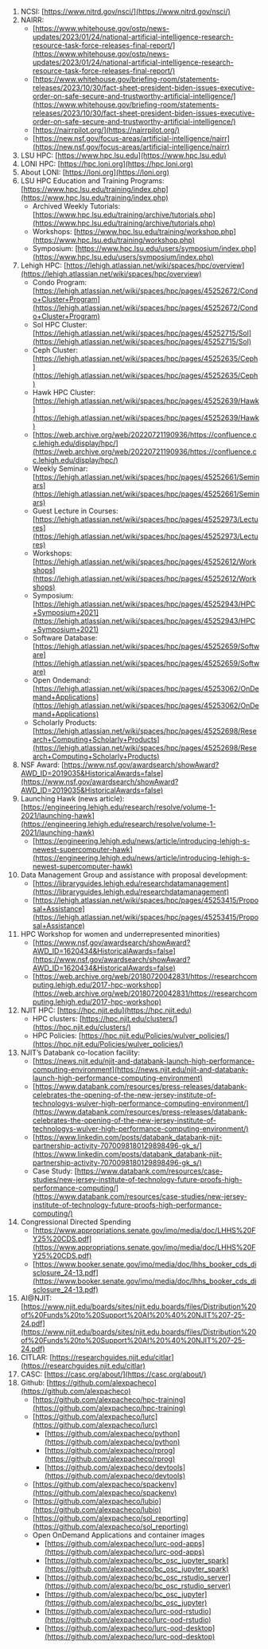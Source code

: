 1. NCSI: [https://www.nitrd.gov/nsci/](https://www.nitrd.gov/nsci/)
2. NAIRR:
   - [https://www.whitehouse.gov/ostp/news-updates/2023/01/24/national-artificial-intelligence-research-resource-task-force-releases-final-report/](https://www.whitehouse.gov/ostp/news-updates/2023/01/24/national-artificial-intelligence-research-resource-task-force-releases-final-report/)
   - [https://www.whitehouse.gov/briefing-room/statements-releases/2023/10/30/fact-sheet-president-biden-issues-executive-order-on-safe-secure-and-trustworthy-artificial-intelligence/](https://www.whitehouse.gov/briefing-room/statements-releases/2023/10/30/fact-sheet-president-biden-issues-executive-order-on-safe-secure-and-trustworthy-artificial-intelligence/)
   - [https://nairrpilot.org/](https://nairrpilot.org/)
   - [https://new.nsf.gov/focus-areas/artificial-intelligence/nairr](https://new.nsf.gov/focus-areas/artificial-intelligence/nairr)
3. LSU HPC: [https://www.hpc.lsu.edu](https://www.hpc.lsu.edu)
4. LONI HPC: [https://hpc.loni.org](https://hpc.loni.org)
5. About LONI: [https://loni.org](https://loni.org)
6. LSU HPC Education and Training Programs: [https://www.hpc.lsu.edu/training/index.php](https://www.hpc.lsu.edu/training/index.php)
   - Archived Weekly Tutorials: [https://www.hpc.lsu.edu/training/archive/tutorials.php](https://www.hpc.lsu.edu/training/archive/tutorials.php)
   - Workshops: [https://www.hpc.lsu.edu/training/workshop.php](https://www.hpc.lsu.edu/training/workshop.php)
   -  Symposium: [https://www.hpc.lsu.edu/users/symposium/index.php](https://www.hpc.lsu.edu/users/symposium/index.php)
7. Lehigh HPC: [https://lehigh.atlassian.net/wiki/spaces/hpc/overview](https://lehigh.atlassian.net/wiki/spaces/hpc/overview)
   - Condo Program: [https://lehigh.atlassian.net/wiki/spaces/hpc/pages/45252672/Condo+Cluster+Program](https://lehigh.atlassian.net/wiki/spaces/hpc/pages/45252672/Condo+Cluster+Program)
   - Sol HPC Cluster: [https://lehigh.atlassian.net/wiki/spaces/hpc/pages/45252715/Sol](https://lehigh.atlassian.net/wiki/spaces/hpc/pages/45252715/Sol)
   - Ceph Cluster: [https://lehigh.atlassian.net/wiki/spaces/hpc/pages/45252635/Ceph](https://lehigh.atlassian.net/wiki/spaces/hpc/pages/45252635/Ceph)
   - Hawk HPC Cluster: [https://lehigh.atlassian.net/wiki/spaces/hpc/pages/45252639/Hawk](https://lehigh.atlassian.net/wiki/spaces/hpc/pages/45252639/Hawk)
   - [https://web.archive.org/web/20220721190936/https://confluence.cc.lehigh.edu/display/hpc/](https://web.archive.org/web/20220721190936/https://confluence.cc.lehigh.edu/display/hpc/)
   - Weekly Seminar: [https://lehigh.atlassian.net/wiki/spaces/hpc/pages/45252661/Seminars](https://lehigh.atlassian.net/wiki/spaces/hpc/pages/45252661/Seminars) 
   - Guest Lecture in Courses: [https://lehigh.atlassian.net/wiki/spaces/hpc/pages/45252973/Lectures](https://lehigh.atlassian.net/wiki/spaces/hpc/pages/45252973/Lectures)
   - Workshops: [https://lehigh.atlassian.net/wiki/spaces/hpc/pages/45252612/Workshops](https://lehigh.atlassian.net/wiki/spaces/hpc/pages/45252612/Workshops)
   - Symposium: [https://lehigh.atlassian.net/wiki/spaces/hpc/pages/45252943/HPC+Symposium+2021](https://lehigh.atlassian.net/wiki/spaces/hpc/pages/45252943/HPC+Symposium+2021)
   - Software Database: [https://lehigh.atlassian.net/wiki/spaces/hpc/pages/45252659/Software](https://lehigh.atlassian.net/wiki/spaces/hpc/pages/45252659/Software)
   - Open Ondemand: [https://lehigh.atlassian.net/wiki/spaces/hpc/pages/45253062/OnDemand+Applications](https://lehigh.atlassian.net/wiki/spaces/hpc/pages/45253062/OnDemand+Applications)
   - Scholarly Products: [https://lehigh.atlassian.net/wiki/spaces/hpc/pages/45252698/Research+Computing+Scholarly+Products](https://lehigh.atlassian.net/wiki/spaces/hpc/pages/45252698/Research+Computing+Scholarly+Products)
8. NSF Award: [https://www.nsf.gov/awardsearch/showAward?AWD_ID=2019035&HistoricalAwards=false](https://www.nsf.gov/awardsearch/showAward?AWD_ID=2019035&HistoricalAwards=false)
9. Launching Hawk (news article):  [https://engineering.lehigh.edu/research/resolve/volume-1-2021/launching-hawk](https://engineering.lehigh.edu/research/resolve/volume-1-2021/launching-hawk)
    - [https://engineering.lehigh.edu/news/article/introducing-lehigh-s-newest-supercomputer-hawk](https://engineering.lehigh.edu/news/article/introducing-lehigh-s-newest-supercomputer-hawk)
10. Data Management Group and assistance with proposal development: 
    - [https://libraryguides.lehigh.edu/researchdatamanagement](https://libraryguides.lehigh.edu/researchdatamanagement)
    - [https://lehigh.atlassian.net/wiki/spaces/hpc/pages/45253415/Proposal+Assistance](https://lehigh.atlassian.net/wiki/spaces/hpc/pages/45253415/Proposal+Assistance)
11. HPC Workshop for women and underrepresented minorities)
    - [https://www.nsf.gov/awardsearch/showAward?AWD_ID=1620434&HistoricalAwards=false](https://www.nsf.gov/awardsearch/showAward?AWD_ID=1620434&HistoricalAwards=false)
    - [https://web.archive.org/web/20180720042831/https://researchcomputing.lehigh.edu/2017-hpc-workshop](https://web.archive.org/web/20180720042831/https://researchcomputing.lehigh.edu/2017-hpc-workshop)
12. NJIT HPC: [https://hpc.njit.edu](https://hpc.njit.edu)
    - HPC clusters: [https://hpc.njit.edu/clusters/](https://hpc.njit.edu/clusters/)
    - HPC Policies: [https://hpc.njit.edu/Policies/wulver_policies/](https://hpc.njit.edu/Policies/wulver_policies/) 
13. NJIT’s Databank co-location facility:
    - [https://news.njit.edu/njit-and-databank-launch-high-performance-computing-environment](https://news.njit.edu/njit-and-databank-launch-high-performance-computing-environment)
    - [https://www.databank.com/resources/press-releases/databank-celebrates-the-opening-of-the-new-jersey-institute-of-technologys-wulver-high-performance-computing-environment/](https://www.databank.com/resources/press-releases/databank-celebrates-the-opening-of-the-new-jersey-institute-of-technologys-wulver-high-performance-computing-environment/)
    - [https://www.linkedin.com/posts/databank_databank-njit-partnership-activity-7070098180129898496-gk_s/](https://www.linkedin.com/posts/databank_databank-njit-partnership-activity-7070098180129898496-gk_s/)
    - Case Study: [https://www.databank.com/resources/case-studies/new-jersey-institute-of-technology-future-proofs-high-performance-computing/](https://www.databank.com/resources/case-studies/new-jersey-institute-of-technology-future-proofs-high-performance-computing/)
14. Congressional Directed Spending
    - [https://www.appropriations.senate.gov/imo/media/doc/LHHS%20FY25%20CDS.pdf](https://www.appropriations.senate.gov/imo/media/doc/LHHS%20FY25%20CDS.pdf)
    - [https://www.booker.senate.gov/imo/media/doc/lhhs_booker_cds_disclosure_24-13.pdf](https://www.booker.senate.gov/imo/media/doc/lhhs_booker_cds_disclosure_24-13.pdf)
15. AI@NJIT: [https://www.njit.edu/boards/sites/njit.edu.boards/files/Distribution%20of%20Funds%20to%20Support%20AI%20%40%20NJIT%207-25-24.pdf](https://www.njit.edu/boards/sites/njit.edu.boards/files/Distribution%20of%20Funds%20to%20Support%20AI%20%40%20NJIT%207-25-24.pdf)
16. CITLAR: [https://researchguides.njit.edu/citlar](https://researchguides.njit.edu/citlar)
17. CASC: [https://casc.org/about/](https://casc.org/about/)
18. Github: [https://github.com/alexpacheco](https://github.com/alexpacheco)
    - [https://github.com/alexpacheco/hpc-training](https://github.com/alexpacheco/hpc-training)
    - [https://github.com/alexpacheco/lurc](https://github.com/alexpacheco/lurc) 
      - [https://github.com/alexpacheco/python](https://github.com/alexpacheco/python)
      - [https://github.com/alexpacheco/rprog](https://github.com/alexpacheco/rprog) 
      - [https://github.com/alexpacheco/devtools](https://github.com/alexpacheco/devtools) 
    - [https://github.com/alexpacheco/spackenv](https://github.com/alexpacheco/spackenv)
    - [https://github.com/alexpacheco/lubio](https://github.com/alexpacheco/lubio)
    - [https://github.com/alexpacheco/sol_reporting](https://github.com/alexpacheco/sol_reporting)
    - Open OnDemand Applications and container images
      - [https://github.com/alexpacheco/lurc-ood-apps](https://github.com/alexpacheco/lurc-ood-apps) 
      - [https://github.com/alexpacheco/bc_osc_jupyter_spark](https://github.com/alexpacheco/bc_osc_jupyter_spark)
      - [https://github.com/alexpacheco/bc_osc_rstudio_server](https://github.com/alexpacheco/bc_osc_rstudio_server)
      - [https://github.com/alexpacheco/bc_osc_jupyter](https://github.com/alexpacheco/bc_osc_jupyter)
      - [https://github.com/alexpacheco/lurc-ood-rstudio](https://github.com/alexpacheco/lurc-ood-rstudio)
      - [https://github.com/alexpacheco/lurc-ood-desktop](https://github.com/alexpacheco/lurc-ood-desktop)
